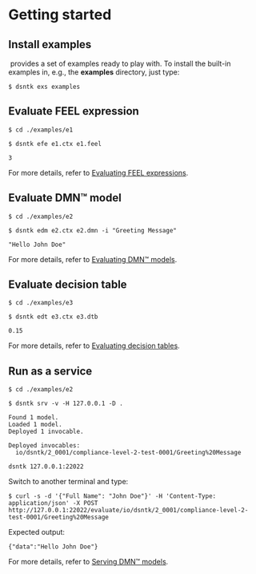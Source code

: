 # Getting started

## Install examples

&#8203;<DsntkName/> provides a set of examples ready to play with.
To install the built-in examples in, e.g., the **examples** directory, just type:

```shell 
$ dsntk exs examples
```

## Evaluate FEEL expression

```shell
$ cd ./examples/e1
```

```shell
$ dsntk efe e1.ctx e1.feel
```

```ansi
3
```

For more details, refer to [Evaluating FEEL expressions](commands/command-efe.md).

## Evaluate DMN™ model

```shell
$ cd ./examples/e2
```

```shell
$ dsntk edm e2.ctx e2.dmn -i "Greeting Message"
```

```ansi
"Hello John Doe"
```

For more details, refer to [Evaluating DMN™ models](commands/command-edm.md).

## Evaluate decision table

```shell
$ cd ./examples/e3
```

```shell
$ dsntk edt e3.ctx e3.dtb
```

```ansi
0.15
```

For more details, refer to [Evaluating decision tables](commands/command-edt.md).

## Run as a service

```shell
$ cd ./examples/e2
```

```shell
$ dsntk srv -v -H 127.0.0.1 -D .
```

```ansi
Found 1 model.
Loaded 1 model.
Deployed 1 invocable.

Deployed invocables:
  io/dsntk/2_0001/compliance-level-2-test-0001/Greeting%20Message

dsntk 127.0.0.1:22022
```

Switch to another terminal and type:

```shell
$ curl -s -d '{"Full Name": "John Doe"}' -H 'Content-Type: application/json' -X POST http://127.0.0.1:22022/evaluate/io/dsntk/2_0001/compliance-level-2-test-0001/Greeting%20Message
```

Expected output:

```ansi
{"data":"Hello John Doe"}
```

For more details, refer to [Serving DMN™ models](commands/command-srv.md).
